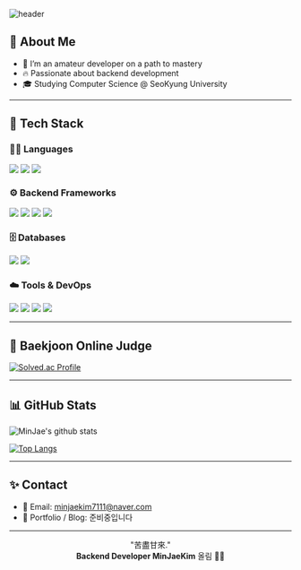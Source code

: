 <!-- 헤더 이미지 -->
![header](https://capsule-render.vercel.app/api?type=waving&color=0:ECE9E6,100:FFFFFF&height=250&text=MinJaeKim&fontColor=000000&fontAlignY=40&desc=Backend%20Developer%20%7C%20Java%20%7C%20DB&descAlign=50&descAlignY=65)

## 👀 About Me
- 👋 I’m an amateur developer on a path to mastery
- 🔥 Passionate about backend development
- 🎓 Studying Computer Science @ SeoKyung University

---

## 🧱 Tech Stack

### 👨‍💻 Languages
<img src="https://img.shields.io/badge/Java-007396?style=flat-square&logo=OpenJDK&logoColor=white"/>
<img src="https://img.shields.io/badge/SQL-4479A1?style=flat-square&logo=MySQL&logoColor=white"/>
<img src="https://img.shields.io/badge/Python-3776AB?style=flat-square&logo=Python&logoColor=white"/>

### ⚙️ Backend Frameworks
<img src="https://img.shields.io/badge/Spring Boot-6DB33F?style=flat-square&logo=Spring-Boot&logoColor=white"/>
<img src="https://img.shields.io/badge/JPA-59666C?style=flat-square&logo=Hibernate&logoColor=white"/>
<img src="https://img.shields.io/badge/MyBatis-0052CC?style=flat-square&logo=MySQL&logoColor=white"/>
<img src="https://img.shields.io/badge/REST-000000?style=flat-square&logo=Rest&logoColor=white"/>

### 🗄️ Databases
<img src="https://img.shields.io/badge/MySQL-005C84?style=flat-square&logo=MySQL&logoColor=white"/>
<img src="https://img.shields.io/badge/Oracle-F80000?style=flat-square&logo=Oracle&logoColor=white"/>

### ☁️ Tools & DevOps
<img src="https://img.shields.io/badge/Git-F05032?style=flat-square&logo=Git&logoColor=white"/>
<img src="https://img.shields.io/badge/GitHub-181717?style=flat-square&logo=GitHub&logoColor=white"/>
<img src="https://img.shields.io/badge/IntelliJ IDEA-000000?style=flat-square&logo=intellijidea&logoColor=white"/>
<img src="https://img.shields.io/badge/AWS-232F3E?style=flat-square&logo=Amazon-AWS&logoColor=white"/>

---

## 🏅 Baekjoon Online Judge

[![Solved.ac Profile](http://mazassumnida.wtf/api/v2/generate_badge?boj=minjaekim7311)](https://solved.ac/minjaekim7111)

---

## 📊 GitHub Stats

![MinJae's github stats](https://github-readme-stats.vercel.app/api?username=MinJae-King&show_icons=true&theme=tokyonight)

[![Top Langs](https://github-readme-stats.vercel.app/api/top-langs/?username=MinJae-King&layout=compact&theme=tokyonight&cache_seconds=86400)](https://github.com/anuraghazra/github-readme-stats)

---

## ✨ Contact

- 📧 Email: minjaekim7111@naver.com  
- 💼 Portfolio / Blog: 준비중입니다

---

<div align="center">

"苦盡甘來."  
**Backend Developer MinJaeKim** 올림 🙇‍♂️

</div>
